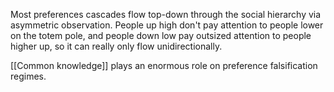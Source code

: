 Most preferences cascades flow top-down through the social hierarchy via asymmetric observation. People up high don't pay attention to people lower on the totem pole, and people down low pay outsized attention to people higher up, so it can really only flow unidirectionally. 

[[Common knowledge]] plays an enormous role on preference falsification regimes.
